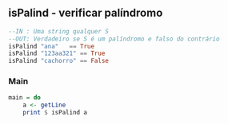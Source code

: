 ## isPalind - verificar palíndromo

```hs
--IN : Uma string qualquer S
--OUT: Verdadeiro se S é um palíndromo e falso do contrário
isPalind "ana"   == True
isPalind "123aa321" == True
isPalind "cachorro" == False
```

<!--MAIN_BEGIN-->
### Main
```hs
main = do
    a <- getLine
    print $ isPalind a

```
<!--MAIN_END-->